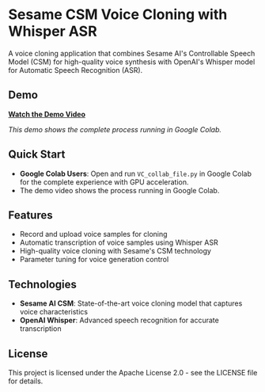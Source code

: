 # Sesame CSM Voice Cloning with Whisper ASR

A voice cloning application that combines Sesame AI's Controllable Speech Model (CSM) for high-quality voice synthesis with OpenAI's Whisper model for Automatic Speech Recognition (ASR).

## Demo

[**Watch the Demo Video**](https://drive.google.com/file/d/1Z663i71kxpE8-dFMtSgJvD3xxB4VMdua/view?usp=sharing)

*This demo shows the complete process running in Google Colab.*

## Quick Start

- **Google Colab Users**: Open and run `VC_collab_file.py` in Google Colab for the complete experience with GPU acceleration.
- The demo video shows the process running in Google Colab.

## Features
- Record and upload voice samples for cloning
- Automatic transcription of voice samples using Whisper ASR
- High-quality voice cloning with Sesame's CSM technology
- Parameter tuning for voice generation control

## Technologies
- **Sesame AI CSM**: State-of-the-art voice cloning model that captures voice characteristics
- **OpenAI Whisper**: Advanced speech recognition for accurate transcription

## License
This project is licensed under the Apache License 2.0 - see the LICENSE file for details. 
